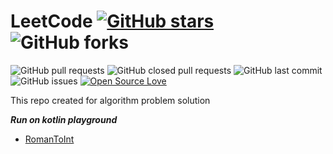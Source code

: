 # LeetCode  [![GitHub stars](https://img.shields.io/github/stars/nknr/LeetCode?style=social)](https://github.com/login?return_to=%2FTheAlphamerc%flutter-GitConnect) ![GitHub forks](https://img.shields.io/github/forks/nknr/LeetCode?style=social)

![GitHub pull requests](https://img.shields.io/github/issues-pr/nknr/LeetCode) ![GitHub closed pull requests](https://img.shields.io/github/issues-pr-closed/nknr/LeetCode) ![GitHub last commit](https://img.shields.io/github/last-commit/nknr/LeetCode)  ![GitHub issues](https://img.shields.io/github/issues-raw/nknr/LeetCode) [![Open Source Love](https://badges.frapsoft.com/os/v2/open-source.svg?v=103)](https://github.com/nknr/LeetCode)


This repo created for algorithm problem solution

***Run on kotlin playground***
- [RomanToInt](https://pl.kotl.in/6hfTD5JzT)
